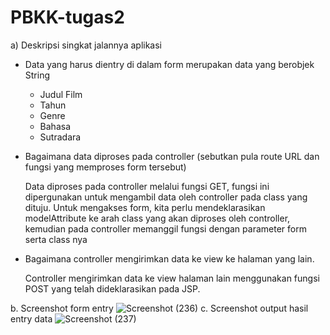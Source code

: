 # PBKK-tugas2

a) Deskripsi singkat jalannya aplikasi
- Data yang harus dientry di dalam form merupakan data yang berobjek String
    - Judul Film
    - Tahun
    - Genre
    - Bahasa
    - Sutradara
- Bagaimana data diproses pada controller (sebutkan pula route URL dan fungsi yang memproses form tersebut)

    Data diproses pada controller melalui fungsi GET, fungsi ini dipergunakan untuk mengambil data oleh controller pada class yang dituju. Untuk mengakses form, kita perlu mendeklarasikan modelAttribute ke arah class yang akan diproses oleh controller, kemudian pada controller memanggil fungsi dengan parameter form serta class nya
- Bagaimana controller mengirimkan data ke view ke halaman yang lain.

    Controller mengirimkan data ke view halaman lain menggunakan fungsi POST yang telah dideklarasikan pada JSP.
    
b. Screenshot form entry
![Screenshot (236)](https://user-images.githubusercontent.com/32903576/54904487-44463180-4f11-11e9-9ec1-fcefcd928806.png)
c. Screenshot output hasil entry data
![Screenshot (237)](https://user-images.githubusercontent.com/32903576/54904491-46a88b80-4f11-11e9-9c9e-95405363f359.png)
